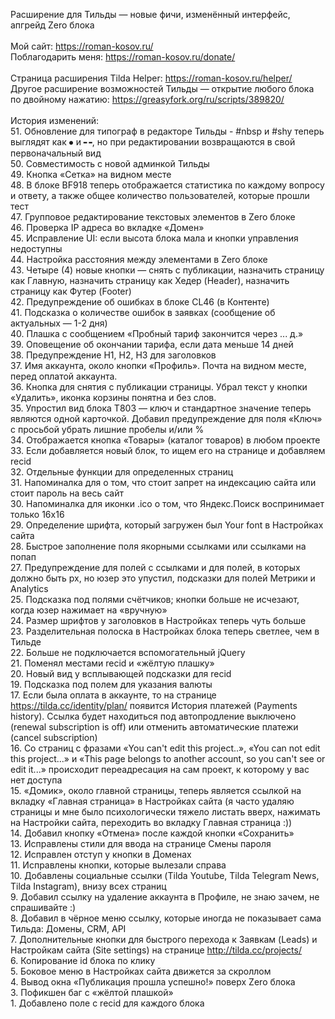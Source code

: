 Расширение для Тильды — новые фичи, изменённый интерфейс, апгрейд Zero блока
<br>
<br>Мой сайт: https://roman-kosov.ru/
<br>Поблагодарить меня: https://roman-kosov.ru/donate/
<br>
<br>Страница расширения Tilda Helper: https://roman-kosov.ru/helper/
<br>Другое расширение возможностей Тильды — открытие любого блока по двойному нажатию: https://greasyfork.org/ru/scripts/389820/
<br>
<br>История изменений:
<br>51. Обновление для типограф в редакторе Тильды - #nbsp и #shy теперь выглядят как ⦁ и ╍, но при редактировании возвращаются в свой первоначальный вид
<br>50. Совместимость с новой админкой Тильды
<br>49. Кнопка «Сетка» на видном месте
<br>48. В блоке BF918 теперь отображается статистика по каждому вопросу и ответу, а также общее количество пользователей, которые прошли тест
<br>47. Групповое редактирование текстовых элементов в Zero блоке
<br>46. Проверка IP адреса во вкладке «Домен»
<br>45. Исправление UI: если высота блока мала и кнопки управления недоступны
<br>44. Настройка расстояния между элементами в Zero блоке
<br>43. Четыре (4) новые кнопки — снять с публикации, назначить страницу как Главную, назначить страницу как Хедер (Header), назначить страницу как Футер (Footer)
<br>42. Предупреждение об ошибках в блоке CL46 (в Контенте)
<br>41. Подсказка о количестве ошибок в заявках (сообщение об актуальных — 1-2 дня)
<br>40. Плашка с сообщением «Пробный тариф закончится через ... д.»
<br>39. Оповещение об окончании тарифа, если дата меньше 14 дней
<br>38. Предупреждение H1, H2, H3 для заголовков
<br>37. Имя аккаунта, около кнопки «Профиль». Почта на видном месте, перед оплатой аккаунта.
<br>36. Кнопка для снятия с публикации страницы. Убрал текст у кнопки «Удалить», иконка корзины понятна и без слов.
<br>35. Упростил вид блока T803 — ключ и стандартное значение теперь являются одной карточкой. Добавил предупреждение для поля «Ключ» с просьбой убрать лишние пробелы и/или %
<br>34. Отображается кнопка «Товары» (каталог товаров) в любом проекте
<br>33. Если добавляется новый блок, то ищем его на странице и добавляем recid
<br>32. Отдельные функции для определенных страниц
<br>31. Напоминалка для о том, что стоит запрет на индексацию сайта или стоит пароль на весь сайт
<br>30. Напоминалка для иконки .ico о том, что Яндекс.Поиск воспринимает только 16x16
<br>29. Определение шрифта, который загружен был Your font в Настройках сайта
<br>28. Быстрое заполнение поля якорными ссылками или ссылками на попап
<br>27. Предупреждение для полей с ссылками и для полей, в которых должно быть px, но юзер это упустил, подсказки для полей Метрики и Analytics
<br>25. Подсказка под полями счётчиков; кнопки больше не исчезают, когда юзер нажимает на «вручную»
<br>24. Размер шрифтов у заголовков в Настройках теперь чуть больше
<br>23. Разделительная полоска в Настройках блока теперь светлее, чем в Тильде
<br>22. Больше не подключается вспомогательный jQuery
<br>21. Поменял местами recid и «жёлтую плашку»
<br>20. Новый вид у всплывающей подсказки для recid
<br>19. Подсказка под полем для указания валюты
<br>17. Если была оплата в аккаунте, то на странице https://tilda.cc/identity/plan/ появится История платежей (Payments history). Ссылка будет находиться под автопродление выключено (renewal subscription is off) или отменить автоматические платежи (cancel subscription)
<br>16. Со страниц с фразами «You can't edit this project..», «You can not edit this project...» и «This page belongs to another account, so you can't see or edit it...» происходит переадресация на сам проект, к которому у вас нет доступа
<br>15. «Домик», около главной страницы, теперь является ссылкой на вкладку «Главная страница» в Настройках сайта (я часто удаляю страницы и мне было психологически тяжело листать вверх, нажимать на Настройки сайта, переходить во вкладку Главная страница :))
<br>14. Добавил кнопку «Отмена» после каждой кнопки «Сохранить»
<br>13. Исправлены стили для ввода на странице Смены пароля
<br>12. Исправлен отступ у кнопки в Доменах
<br>11. Исправлены кнопки, которые вылезали справа
<br>10. Добавлены социальные ссылки (Tilda Youtube, Tilda Telegram News, Tilda Instagram), внизу всех страниц
<br>9. Добавил ссылку на удаление аккаунта в Профиле, не знаю зачем, не спрашивайте :)
<br>8. Добавил в чёрное меню ссылку, которые иногда не показывает сама Тильда: Домены, CRM, API
<br>7. Дополнительные кнопки для быстрого перехода к Заявкам (Leads) и Настройкам сайта (Site settings) на странице http://tilda.cc/projects/
<br>6. Копирование id блока по клику
<br>5. Боковое меню в Настройках сайта движется за скроллом
<br>4. Вывод окна «Публикация прошла успешно!» поверх Zero блока
<br>3. Пофикшен баг с «жёлтой плашкой»
<br>1. Добавлено поле с recid для каждого блока

